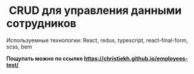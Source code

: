 #  CRUD для управления данными сотрудников 


Используемные технологии: React, redux, typescript, react-final-form, scss, bem


**Пощупать можно по ссылке https://christiekh.github.io/employees-test/**
